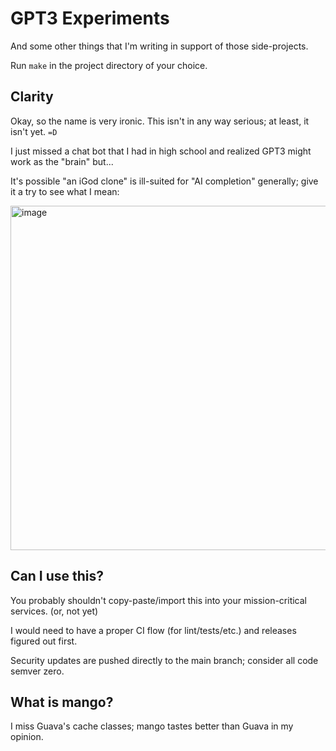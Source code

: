 # GPT3 Experiments

And some other things that I'm writing in support of those side-projects.

Run `make` in the project directory of your choice.

## Clarity

Okay, so the name is very ironic. This isn't in any way serious; at least, it isn't yet. `=D`

I just missed a chat bot that I had in high school and realized GPT3 might work as the "brain" but...

It's possible "an iGod clone" is ill-suited for "AI completion" generally; give it a try to see what I mean:

<img width="551" alt="image" src="https://user-images.githubusercontent.com/593274/125133076-2426e600-e0ba-11eb-8565-9f8e1fa95606.png">

## Can I use this?

You probably shouldn't copy-paste/import this into your mission-critical services. (or, not yet)

I would need to have a proper CI flow (for lint/tests/etc.) and releases figured out first.

Security updates are pushed directly to the main branch; consider all code semver zero.

## What is mango?

I miss Guava's cache classes; mango tastes better than Guava in my opinion.
